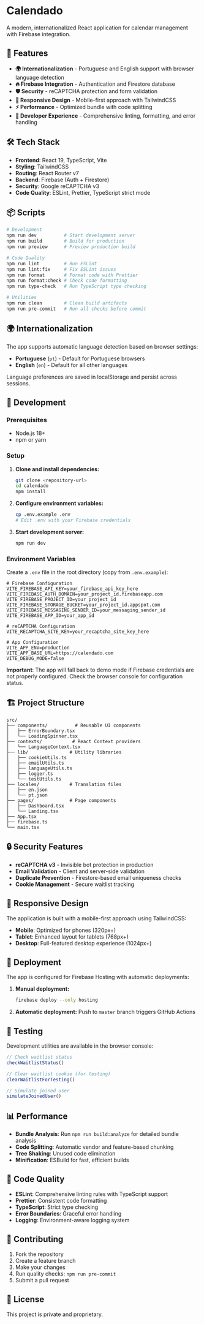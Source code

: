 # Calendado

A modern, internationalized React application for calendar management with Firebase integration.

## 🚀 Features

- **🌍 Internationalization** - Portuguese and English support with browser language detection
- **🔥 Firebase Integration** - Authentication and Firestore database
- **🛡️ Security** - reCAPTCHA protection and form validation
- **📱 Responsive Design** - Mobile-first approach with TailwindCSS
- **⚡ Performance** - Optimized bundle with code splitting
- **🔧 Developer Experience** - Comprehensive linting, formatting, and error handling

## 🛠️ Tech Stack

- **Frontend**: React 19, TypeScript, Vite
- **Styling**: TailwindCSS
- **Routing**: React Router v7
- **Backend**: Firebase (Auth + Firestore)
- **Security**: Google reCAPTCHA v3
- **Code Quality**: ESLint, Prettier, TypeScript strict mode

## 📦 Scripts

```bash
# Development
npm run dev          # Start development server
npm run build        # Build for production
npm run preview      # Preview production build

# Code Quality
npm run lint         # Run ESLint
npm run lint:fix     # Fix ESLint issues
npm run format       # Format code with Prettier
npm run format:check # Check code formatting
npm run type-check   # Run TypeScript type checking

# Utilities
npm run clean        # Clean build artifacts
npm run pre-commit   # Run all checks before commit
```

## 🌍 Internationalization

The app supports automatic language detection based on browser settings:

- **Portuguese** (`pt`) - Default for Portuguese browsers
- **English** (`en`) - Default for all other languages

Language preferences are saved in localStorage and persist across sessions.

## 🔧 Development

### Prerequisites

- Node.js 18+ 
- npm or yarn

### Setup

1. **Clone and install dependencies:**
   ```bash
   git clone <repository-url>
   cd calendado
   npm install
   ```

2. **Configure environment variables:**
   ```bash
   cp .env.example .env
   # Edit .env with your Firebase credentials
   ```

3. **Start development server:**
   ```bash
   npm run dev
   ```

### Environment Variables

Create a `.env` file in the root directory (copy from `.env.example`):

```env
# Firebase Configuration
VITE_FIREBASE_API_KEY=your_firebase_api_key_here
VITE_FIREBASE_AUTH_DOMAIN=your_project_id.firebaseapp.com
VITE_FIREBASE_PROJECT_ID=your_project_id
VITE_FIREBASE_STORAGE_BUCKET=your_project_id.appspot.com
VITE_FIREBASE_MESSAGING_SENDER_ID=your_messaging_sender_id
VITE_FIREBASE_APP_ID=your_app_id

# reCAPTCHA Configuration
VITE_RECAPTCHA_SITE_KEY=your_recaptcha_site_key_here

# App Configuration
VITE_APP_ENV=production
VITE_APP_BASE_URL=https://calendado.com
VITE_DEBUG_MODE=false
```

**Important**: The app will fall back to demo mode if Firebase credentials are not properly configured. Check the browser console for configuration status.

## 🏗️ Project Structure

```
src/
├── components/          # Reusable UI components
│   ├── ErrorBoundary.tsx
│   └── LoadingSpinner.tsx
├── contexts/           # React Context providers
│   └── LanguageContext.tsx
├── lib/               # Utility libraries
│   ├── cookieUtils.ts
│   ├── emailUtils.ts
│   ├── languageUtils.ts
│   ├── logger.ts
│   └── testUtils.ts
├── locales/           # Translation files
│   ├── en.json
│   └── pt.json
├── pages/             # Page components
│   ├── Dashboard.tsx
│   └── Landing.tsx
├── App.tsx
├── firebase.ts
└── main.tsx
```

## 🔒 Security Features

- **reCAPTCHA v3** - Invisible bot protection in production
- **Email Validation** - Client and server-side validation
- **Duplicate Prevention** - Firestore-based email uniqueness checks
- **Cookie Management** - Secure waitlist tracking

## 📱 Responsive Design

The application is built with a mobile-first approach using TailwindCSS:

- **Mobile**: Optimized for phones (320px+)
- **Tablet**: Enhanced layout for tablets (768px+)
- **Desktop**: Full-featured desktop experience (1024px+)

## 🚀 Deployment

The app is configured for Firebase Hosting with automatic deployments:

1. **Manual deployment:**
   ```bash
   firebase deploy --only hosting
   ```

2. **Automatic deployment:** Push to `master` branch triggers GitHub Actions

## 🧪 Testing

Development utilities are available in the browser console:

```javascript
// Check waitlist status
checkWaitlistStatus()

// Clear waitlist cookie (for testing)
clearWaitlistForTesting()

// Simulate joined user
simulateJoinedUser()
```

## 📊 Performance

- **Bundle Analysis**: Run `npm run build:analyze` for detailed bundle analysis
- **Code Splitting**: Automatic vendor and feature-based chunking
- **Tree Shaking**: Unused code elimination
- **Minification**: ESBuild for fast, efficient builds

## 🔧 Code Quality

- **ESLint**: Comprehensive linting rules with TypeScript support
- **Prettier**: Consistent code formatting
- **TypeScript**: Strict type checking
- **Error Boundaries**: Graceful error handling
- **Logging**: Environment-aware logging system

## 📝 Contributing

1. Fork the repository
2. Create a feature branch
3. Make your changes
4. Run quality checks: `npm run pre-commit`
5. Submit a pull request

## 📄 License

This project is private and proprietary.
